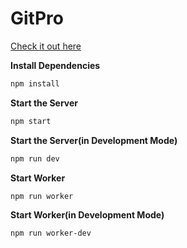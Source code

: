 # GitPro

[Check it out here](https://gitpro.app)

**Install Dependencies**

```sh
npm install
```

**Start the Server**

```sh
npm start
```

**Start the Server(in Development Mode)**

```sh
npm run dev
```

**Start Worker**

```sh
npm run worker
```

**Start Worker(in Development Mode)**

```sh
npm run worker-dev
```
